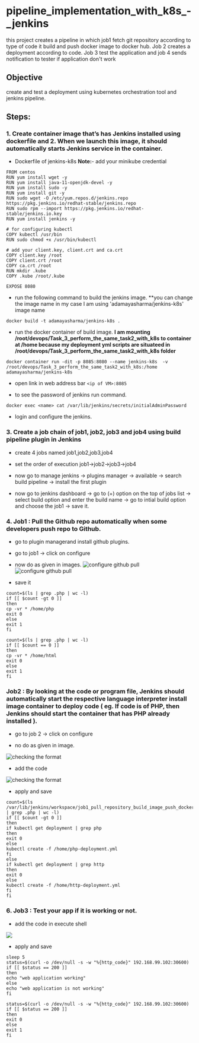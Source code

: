 # pipeline_implementation_with_k8s_-_jenkins
this project creates a pipeline in which job1 fetch git repository according to type of code it build and push docker image to docker hub. Job 2 creates a deployment according to code. Job 3 test the application and job 4 sends notification to tester if application don't work

## Objective 
create and test a deployment using kubernetes orchestration tool and jenkins pipeline.

## Steps:
### 1.	Create container image that’s has Jenkins installed  using dockerfile and 2.	When we launch this image, it should automatically starts Jenkins service in the container.

- Dockerfile of jenkins-k8s
**Note:**- add your minikube credential
```
FROM centos
RUN yum install wget -y
RUN yum install java-11-openjdk-devel -y
RUN yum install sudo -y
RUN yum install git -y
RUN sudo wget -O /etc/yum.repos.d/jenkins.repo https://pkg.jenkins.io/redhat-stable/jenkins.repo
RUN sudo rpm --import https://pkg.jenkins.io/redhat-stable/jenkins.io.key
RUN yum install jenkins -y

# for configuring kubectl
COPY kubectl /usr/bin
RUN sudo chmod +x /usr/bin/kubectl

# add your client.key, client.crt and ca.crt
COPY client.key /root
COPY client.crt /root
COPY ca.crt /root
RUN mkdir .kube
COPY .kube /root/.kube

EXPOSE 8080

```


- run the following command to build the jenkins image. **you can change the image name in my case I am using 'adamayasharma/jenkins-k8s' image name


`docker build -t adamayasharma/jenkins-k8s .`

- run the docker container of build image. **I am mounting /root/devops/Task_3_perform_the_same_task2_with_k8s to container at /home because my deployment yml scripts are situateed in /root/devops/Task_3_perform_the_same_task2_with_k8s folder**

`docker container run -dit -p 8085:8080 --name jenkins-k8s  -v /root/devops/Task_3_perform_the_same_task2_with_k8s:/home adamayasharma/jenkins-k8s`

- open link in web address bar `<ip of VM>:8085`

- to see the password of jenkins run command.

`docker exec <name> cat /var/lib/jenkins/secrets/initialAdminPassword`

- login and configure the jenkins.

### 3.	Create a job chain of job1, job2, job3 and  job4 using build pipeline plugin in Jenkins 

- create 4 jobs named job1,job2,job3,job4

- set the order of execution job1->job2->job3->job4

- now go to manage jenkins -> plugins manager -> available -> search build pipeline -> install the first plugin

- now go to jenkins dashboard -> go to (+) option on the top of jobs list -> select build option and enter the build name -> go to intial build option and choose the job1 -> save it.

### 4.	 Job1 : Pull  the Github repo automatically when some developers push repo to Github.

- go to plugin managerand install github plugins.

- go to job1 -> click on configure

- now do as given in images.
![configure github pull](/pictures/1_task2.PNG)
![configure github pull](/pictures/2_task2.PNG)

- save it

```
count=$(ls | grep .php | wc -l)
if [[ $count -gt 0 ]]
then
cp -vr * /home/php
exit 0
else
exit 1
fi

count=$(ls | grep .php | wc -l)
if [[ $count == 0 ]]
then
cp -vr * /home/html
exit 0
else
exit 1
fi
```
### Job2 : By looking at the code or program file, Jenkins should automatically start the respective language interpreter install image container to deploy code ( eg. If code is of  PHP, then Jenkins should start the container that has PHP already installed ).

- go to job 2 -> click on configure

- no do as given in image.

![checking the format](/pictures/4_Task2.PNG)

- add the code

![checking the format](/pictures/5_Task2.PNG)

- apply and save
```
count=$(ls /var/lib/jenkins/workspace/job1_pull_repository_build_image_push_dockerhub | grep .php | wc -l)
if [[ $count -gt 0 ]]
then
if kubectl get deployment | grep php
then
exit 0
else
kubectl create -f /home/php-deployment.yml
fi
else
if kubectl get deployment | grep http
then
exit 0
else
kubectl create -f /home/http-deployment.yml
fi
fi
```

### 6.	Job3 : Test your app if it  is working or not.
- add the code in execute shell

![](/pictures/11_Task2.PNG)

- apply and save

```
sleep 5
status=$(curl -o /dev/null -s -w "%{http_code}" 192.168.99.102:30600)
if [[ $status == 200 ]]
then
echo "web application working"
else
echo "web application is not working"
fi
```



```
status=$(curl -o /dev/null -s -w "%{http_code}" 192.168.99.102:30600)
if [[ $status == 200 ]]
then
exit 0
else
exit 1
fi
```
